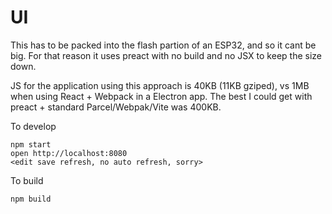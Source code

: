 # UI

This has to be packed into the flash partion of an ESP32, and so it cant be big. For that reason it uses preact with no build and no JSX to keep the size down.

JS for the application using this approach is 40KB (11KB gziped), vs 1MB when using React + Webpack in a Electron app. The best I could get with preact + standard Parcel/Webpak/Vite was 400KB.

To develop 

    npm start
    open http://localhost:8080
    <edit save refresh, no auto refresh, sorry>

To build

    npm build
